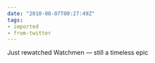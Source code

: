 ```yaml
---
date: "2010-08-07T00:27:49Z"
tags:
- imported
- from-twitter
---
```

Just rewatched Watchmen — still a timeless epic
